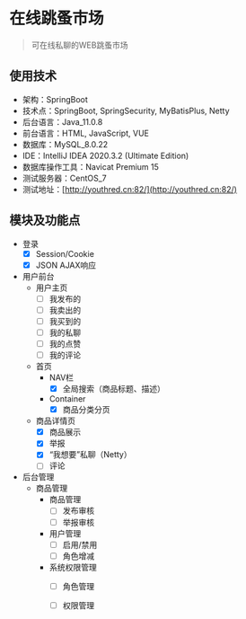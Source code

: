 # 在线跳蚤市场

> 可在线私聊的WEB跳蚤市场

## 使用技术
- 架构：SpringBoot
- 技术点：SpringBoot, SpringSecurity, MyBatisPlus, Netty
- 后台语言：Java_11.0.8
- 前台语言：HTML, JavaScript, VUE
- 数据库：MySQL_8.0.22
- IDE：IntelliJ IDEA 2020.3.2 (Ultimate Edition)
- 数据库操作工具：Navicat Premium 15
- 测试服务器：CentOS_7
- 测试地址：[http://youthred.cn:82/](http://youthred.cn:82/)

## 模块及功能点
- 登录
    - [x] Session/Cookie
    - [x] JSON AJAX响应
- 用户前台
    - 用户主页
        - [ ] 我发布的
        - [ ] 我卖出的
        - [ ] 我买到的
        - [ ] 我的私聊
        - [ ] 我的点赞
        - [ ] 我的评论
    - 首页
        - NAV栏
            - [x] 全局搜索（商品标题、描述）
        - Container
            - [x] 商品分类分页
    - 商品详情页
        - [x] 商品展示
        - [x] 举报
        - [x] “我想要”私聊（Netty）
        - [ ] 评论
- 后台管理
    - 商品管理
        - 商品管理
            - [ ] 发布审核
            - [ ] 举报审核
        - 用户管理
            - [ ] 启用/禁用
            - [ ] 角色增减
        - 系统权限管理
            - [ ] 角色管理
            - [ ] 权限管理
            